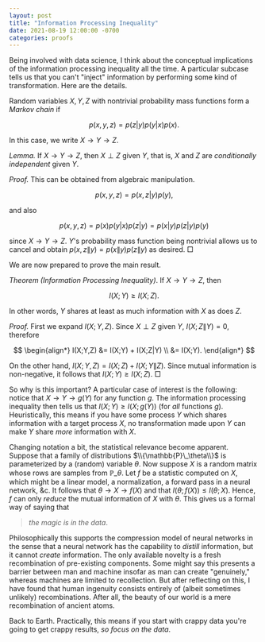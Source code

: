 ```yaml
---
layout: post
title: "Information Processing Inequality"
date: 2021-08-19 12:00:00 -0700
categories: proofs
---
```


Being involved with data science, I think about the conceptual implications of the information processing inequality all the time. A particular subcase tells us that you can't "inject" information by performing some kind of transformation. Here are the details.

Random variables $X, Y, Z$ with nontrivial probability mass functions form a _Markov chain_ if

$$
p(x,y,z) = p(z|y)p(y|x)p(x).
$$

In this case, we write $X \to Y \to Z.$

_Lemma._ If $X \to Y \to Z$, then $X \perp Z$ given $Y$, that is, $X$ and $Z$ are _conditionally independent_ given $Y$.

_Proof._ This can be obtained from algebraic manipulation. 

$$p(x,y,z) = p(x,z|y)p(y),$$

and also

$$p(x,y,z) = p(x)p(y|x)p(z|y) = p(x|y)p(z|y)p(y)$$

since $X \to Y \to Z$. $Y$'s probability mass function being nontrivial allows us to cancel and obtain $p(x,z\|y) = p(x\|y)p(z\|y)$ as desired. $\Box$

We are now prepared to prove the main result.

_Theorem (Information Processing Inequality)_. If $X \to Y \to Z$, then

$$ I(X;Y) \geqslant I(X;Z). $$

In other words, $Y$ shares at least as much information with $X$ as does $Z$.

_Proof._  First we expand $I(X;Y,Z)$. Since $X \perp Z$ given $Y$, $I(X;Z\|Y) = 0$, therefore

$$
\begin{align*}
I(X;Y,Z) &= I(X;Y) + I(X;Z|Y) \\
&= I(X;Y).
\end{align*}
$$

On the other hand, $I(X;Y,Z) = I(X;Z) + I(X;Y\|Z)$. Since mutual information is non-negative, it follows that $I(X;Y) \geqslant I(X;Z)$. $\Box$

So why is this important? A particular case of interest is the following: notice that $X \to Y \to g(Y)$ for any function $g$. The information processing inequality then tells us that $I(X;Y) \geqslant I(X;g(Y))$ (for _all_ functions $g$). Heuristically, this means if you have some process $Y$ which shares information with a target process $X$, no transformation made upon $Y$ can make $Y$ share _more_ information with $X.$

Changing notation a bit, the statistical relevance become apparent. Suppose that a family of distributions $\\{\mathbb{P}\_\theta\\}$ is parameterized by a (random) variable $\theta$. Now suppose $X$ is a random matrix whose rows are samples from $\mathbb{P}\_\theta$. Let $f$ be a statistic computed on $X$, which might be a linear model, a normalization, a forward pass in a neural network, &c. It follows that $\theta \to X \to f(X)$ and that $I(\theta; f(X))\leqslant I(\theta; X)$. Hence, $f$ can only _reduce_ the mutual information of $X$ with $\theta$. This gives us a formal way of saying that

> _the magic is in the data_.

Philosophically this supports the compression model of neural networks in the sense that a neural network has the capability to _distill_ information, but it cannot _create_ information. The only available novelty is a fresh recombination of pre-existing components. Some might say this presents a barrier between man and machine insofar as man can create "genuinely," whereas machines are limited to recollection. But after reflecting on this, I have found that human ingenuity consists entirely of (albeit sometimes unlikely) recombinations. After all, the beauty of our world is a mere recombination of ancient atoms.

Back to Earth. Practically, this means if you start with crappy data you're going to get crappy results, _so focus on the data_.